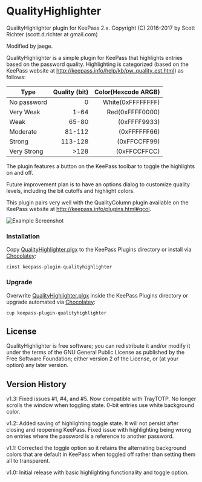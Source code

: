 # QualityHighlighter
QualityHighlighter plugin for KeePass 2.x.
Copyright (C) 2016-2017 by Scott Richter (scott.d.richter at gmail.com)

Modified by jaege.

QualityHighlighter is a simple plugin for KeePass that highlights entries based on the password quality. Highlighting is categorized (based on the KeePass website at http://keepass.info/help/kb/pw_quality_est.html) as follows:

|    Type     | Quality (bit) | Color(Hexcode ARGB) |
| ----------- | ------------: | ------------------: |
| No password |             0 |   White(0xFFFFFFFF) |
| Very Weak   |          1-64 |     Red(0xFFFF0000) |
| Weak        |         65-80 |        (0xFFFF9933) |
| Moderate    |        81-112 |        (0xFFFFFF66) |
| Strong      |       113-128 |        (0xFFCCFF99) |
| Very Strong |          >128 |        (0xFFCCFFCC) |

The plugin features a button on the KeePass toolbar to toggle the highlights on and off.

Future improvement plan is to have an options dialog to customize quality levels, including the bit cutoffs and highlight colors.

This plugin pairs very well with the QualityColumn plugin available on the KeePass website at http://keepass.info/plugins.html#qcol.

![Example Screenshot](example.png)

### Installation

Copy [QualityHighlighter.plgx](https://github.com/sdrichter/QualityHighlighter/releases/latest/download/QualityHighlighter.plgx) to the KeePass Plugins directory or install via [Chocolatey](https://community.chocolatey.org/packages/keepass-plugin-qualityhighlighter#install):

```
cinst keepass-plugin-qualityhighlighter
```

### Upgrade

Overwrite [QualityHighlighter.plgx](https://github.com/sdrichter/QualityHighlighter/releases/latest/download/QualityHighlighter.plgx) inside the KeePass Plugins directory or upgrade automated via [Chocolatey](https://community.chocolatey.org/packages/keepass-plugin-qualityhighlighter#upgrade):

```
cup keepass-plugin-qualityhighlighter
```

## License

QualityHighlighter is free software; you can redistribute it and/or modify it under the terms of the GNU General Public License as published by the Free Software Foundation; either version 2 of the License, or (at your option) any later version.

## Version History

v1.3: Fixed issues #1, #4, and #5. Now compatible with TrayTOTP. No longer scrolls the window when toggling state. 0-bit entries use white background color.

v1.2: Added saving of highlighting toggle state. It will not persist after closing and reopening KeePass. Fixed issue with highlighting being wrong on entries where the password is a reference to another password.

v1.1: Corrected the toggle option so it retains the alternating background colors that are default in KeePass when toggled off rather than setting them all to transparent.

v1.0: Initial release with basic highlighting functionality and toggle option.
